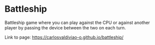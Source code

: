 # Battleship

Battleship game where you can play against the CPU or against another player by passing the device between the two on each turn.

Link to page:
  https://carlosvaldiviao-o.github.io/battleship/
